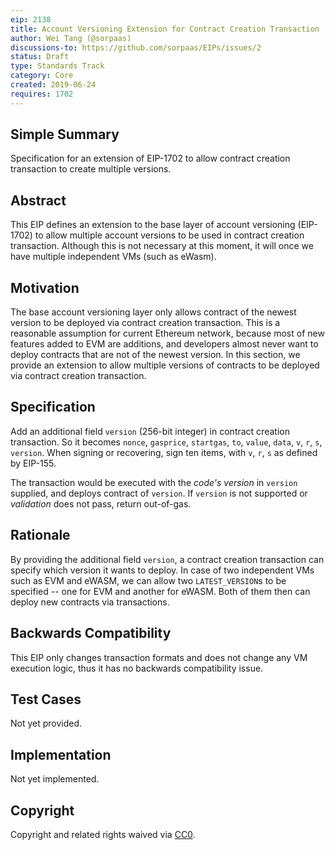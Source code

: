 ```yaml
---
eip: 2138
title: Account Versioning Extension for Contract Creation Transaction
author: Wei Tang (@sorpaas)
discussions-to: https://github.com/sorpaas/EIPs/issues/2
status: Draft
type: Standards Track
category: Core
created: 2019-06-24
requires: 1702
---
```


## Simple Summary

Specification for an extension of EIP-1702 to allow contract creation
transaction to create multiple versions.

## Abstract

This EIP defines an extension to the base layer of account versioning
(EIP-1702) to allow multiple account versions to be used in contract
creation transaction. Although this is not necessary at this moment,
it will once we have multiple independent VMs (such as eWasm).

## Motivation

The base account versioning layer only allows contract of the
newest version to be deployed via contract creation transaction. This
is a reasonable assumption for current Ethereum network, because most
of new features added to EVM are additions, and developers almost
never want to deploy contracts that are not of the newest version. In
this section, we provide an extension to allow multiple versions of
contracts to be deployed via contract creation transaction.

## Specification

Add an additional field `version` (256-bit integer) in contract
creation transaction. So it becomes `nonce`, `gasprice`, `startgas`,
`to`, `value`, `data`, `v`, `r`, `s`, `version`. When signing or
recovering, sign ten items, with `v`, `r`, `s` as defined by EIP-155.

The transaction would be executed with the *code's version* in
`version` supplied, and deploys contract of `version`. If `version` is
not supported or *validation* does not pass, return out-of-gas.

## Rationale

By providing the additional field `version`, a contract creation
transaction can specify which version it wants to deploy. In case of
two independent VMs such as EVM and eWASM, we can allow two
`LATEST_VERSION`s to be specified -- one for EVM and another for
eWASM. Both of them then can deploy new contracts via transactions.

## Backwards Compatibility

This EIP only changes transaction formats and does not change any VM
execution logic, thus it has no backwards compatibility issue.

## Test Cases

Not yet provided.

## Implementation

Not yet implemented.

## Copyright
Copyright and related rights waived via [CC0](https://creativecommons.org/publicdomain/zero/1.0/).
